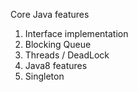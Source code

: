 Core Java features
1. Interface implementation 
2. Blocking Queue
3. Threads / DeadLock
4. Java8 features
5. Singleton

